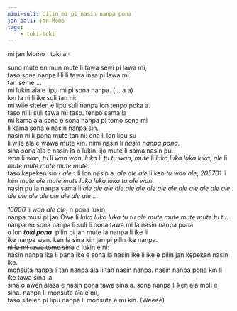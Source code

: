 ```yaml
---
nimi-suli: pilin mi pi nasin nanpa pona
jan-pali: jan Momo
tags:
	- toki-toki
---
```

mi jan Momo · toki a ·

suno mute en mun mute li tawa sewi pi lawa mi,  
taso sona nanpa lili li tawa insa pi lawa mi.  
tan seme …  
mi lukin ala e lipu mi pi sona nanpa. (… a a)  
lon la ni li ike suli tan ni:  
mi wile sitelen e lipu suli nanpa lon tenpo poka a.  
taso ni li suli tawa mi taso. tenpo sama la  
mi kama ala sona e sona nanpa pi tomo sona mi  
li kama sona e nasin nanpa sin.  
nasin ni li pona mute tan ni: ona li lon lipu su  
li wile ala e wawa mute kin. nimi nasin li *nasin nanpa pona*.  
sina sona ala e nasin la o lukin: ijo mute li sama nasin pu.  
*wan* li *wan*, *tu* li *wan wan*, *luka* li *tu tu wan*, *mute* li *luka luka luka luka*, *ale* li *mute mute mute mute mute*.  
taso kepeken sin ‹ *ale* › li lon nasin a. *ale ale ale* li ken *tu wan ale*, *205701* li ken *mute ale mute mute luka luka luka tu ale wan*.  
nasin pu la nanpa sama li *ale ale ale ale ale ale ale ale ale ale ale ale ale ale ale ale ale ale ale ale ale ale …*

*10000* li *wan ale ale*, n pona lukin.  
nanpa musi pi jan Owe li *luka luka luka tu tu ale mute mute mute mute tu tu*.  
nanpa en sona nanpa li suli li pona tawa mi la nasin nanpa pona  
o lon ***toki pona***. pilin pi jan mute la nanpa li ike li  
ike nanpa wan. ken la sina kin jan pi pilin ike nanpa.  
~~ni la mi tawa tomo sina~~ o lukin e ni:  
nasin nanpa ike li pana ike e sona la nasin ike li ike e pilin jan kepeken nasin ike.  
monsuta nanpa li tan nanpa ala li tan nasin nanpa. nasin nanpa pona kin li ike tawa sina la  
sina o awen alasa e nasin pona tawa sina a. sona nanpa li ken ala moli e sina. nanpa li monsuta ala e mi,  
taso sitelen pi lipu nanpa li monsuta e mi kin. (Weeee)
